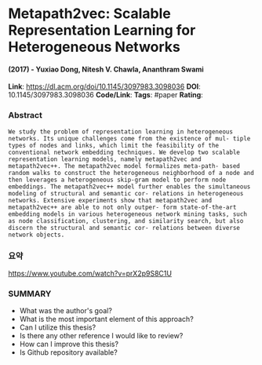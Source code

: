 # Metapath2vec: Scalable Representation Learning for Heterogeneous Networks
#### (2017) - Yuxiao Dong, Nitesh V. Chawla, Ananthram Swami
**Link**: https://dl.acm.org/doi/10.1145/3097983.3098036
**DOI**: 10.1145/3097983.3098036
**Code/Link**:
**Tags**: #paper
**Rating**:

### Abstract

```
We study the problem of representation learning in heterogeneous networks. Its unique challenges come from the existence of mul- tiple types of nodes and links, which limit the feasibility of the conventional network embedding techniques. We develop two scalable representation learning models, namely metapath2vec and metapath2vec++. The metapath2vec model formalizes meta-path- based random walks to construct the heterogeneous neighborhood of a node and then leverages a heterogeneous skip-gram model to perform node embeddings. The metapath2vec++ model further enables the simultaneous modeling of structural and semantic cor- relations in heterogeneous networks. Extensive experiments show that metapath2vec and metapath2vec++ are able to not only outper- form state-of-the-art embedding models in various heterogeneous network mining tasks, such as node classification, clustering, and similarity search, but also discern the structural and semantic cor- relations between diverse network objects.
```

### 요약
https://www.youtube.com/watch?v=prX2p9S8C1U







### SUMMARY
- What was the author's goal?
- What is the most important element of this approach?
- Can I utilize this thesis?
- Is there any other reference I would like to review?
- How can I improve this thesis?
- Is Github repository available?